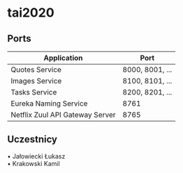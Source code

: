 # tai2020

## Ports

|     Application       |     Port          |
| ------------- | ------------- |
| Quotes Service | 8000, 8001, ... |
| Images Service | 8100, 8101, ... |
| Tasks Service | 8200, 8201, ... |
| Eureka Naming Service | 8761 |
| Netflix Zuul API Gateway Server | 8765 |


<h2>Uczestnicy</h2>
• Jałowiecki Łukasz <br/>
• Krakowski Kamil <br>

